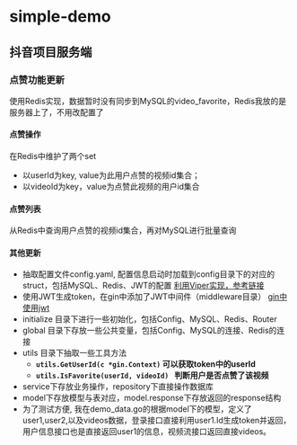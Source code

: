 # simple-demo

## 抖音项目服务端

### 点赞功能更新

使用Redis实现，数据暂时没有同步到MySQL的video_favorite，Redis我放的是服务器上了，不用改配置了

#### 点赞操作

在Redis中维护了两个set

+ 以userId为key, value为此用户点赞的视频id集合；
+ 以videoId为key，value为点赞此视频的用户id集合

#### 点赞列表

从Redis中查询用户点赞的视频id集合，再对MySQL进行批量查询

#### 其他更新

* 抽取配置文件config.yaml, 配置信息启动时加载到config目录下的对应的struct，包括MySQL、Redis、JWT的配置       [利用Viper实现，参考链接](https://www.topgoer.cn/docs/goday/goday-1crg2dneqeek8)
* 使用JWT生成token，在gin中添加了JWT中间件（middleware目录）      [gin中使用jwt](https://www.cnblogs.com/supery007/p/13724121.html)
* initialize 目录下进行一些初始化，包括Config、MySQL、Redis、Router
* global 目录下存放一些公共变量，包括Config、MySQL的连接、Redis的连接
* utils 目录下抽取一些工具方法
  * **`utils.GetUserId(c *gin.Context)` 可以获取token中的userId**
  * **`utils.IsFavorite(userId, videoId) ` 判断用户是否点赞了该视频**
* service下存放业务操作，repository下直接操作数据库
* model下存放模型与表对应，model.response下存放返回的response结构
* 为了测试方便, 我在demo_data.go的根据model下的模型，定义了user1,user2,以及videos数据，登录接口直接利用user1.Id生成token并返回，用户信息接口也是直接返回user1的信息，视频流接口返回直接videos。
